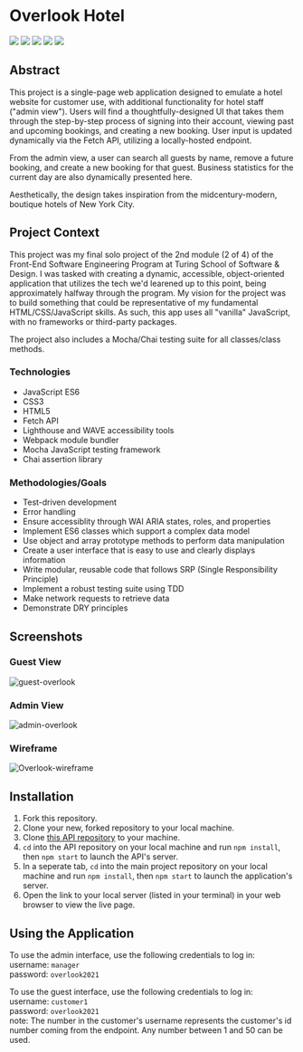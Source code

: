 # Overlook Hotel

<p align="left">
  <img src="https://img.shields.io/badge/JavaScript-F7DF1E?style=for-the-badge&logo=javascript&logoColor=black" />
  <img src="https://img.shields.io/badge/CSS3-1572B6?style=for-the-badge&logo=css3&logoColor=white" />
  <img src="https://img.shields.io/badge/HTML5-E34F26?style=for-the-badge&logo=html5&logoColor=white" />
  <img src="https://img.shields.io/badge/mocha.js-323330?style=for-the-badge&logo=mocha&logoColor=Brown" />
  <img src="https://img.shields.io/badge/chai.js-323330?style=for-the-badge&logo=chai&logoColor=red" />
</p>

## Abstract

This project is a single-page web application designed to emulate a hotel website for customer use, with additional functionality for hotel staff ("admin view"). Users will find a thoughtfully-designed UI that takes them through the step-by-step process of signing into their account, viewing past and upcoming bookings, and creating a new booking. User input is updated dynamically via the Fetch API, utilizing a locally-hosted endpoint. 

From the admin view, a user can search all guests by name, remove a future booking, and create a new booking for that guest. Business statistics for the current day are also dynamically presented here.

Aesthetically, the design takes inspiration from the midcentury-modern, boutique hotels of New York City.

## Project Context

This project was my final solo project of the 2nd module (2 of 4) of the Front-End Software Engineering Program at Turing School of Software & Design. I was tasked with creating a dynamic, accessible, object-oriented application that utilizes the tech we'd learened up to this point, being approximately halfway through the program. My vision for the project was to build something that could be representative of my fundamental HTML/CSS/JavaScript skills. As such, this app uses all "vanilla" JavaScript, with no frameworks or third-party packages.

The project also includes a Mocha/Chai testing suite for all classes/class methods.

### Technologies

- JavaScript ES6
- CSS3
- HTML5
- Fetch API 
- Lighthouse and WAVE accessibility tools 
- Webpack module bundler
- Mocha JavaScript testing framework
- Chai assertion library 

### Methodologies/Goals

- Test-driven development 
- Error handling 
- Ensure accessiblity through WAI ARIA states, roles, and properties 
- Implement ES6 classes which support a complex data model
- Use object and array prototype methods to perform data manipulation
- Create a user interface that is easy to use and clearly displays information
- Write modular, reusable code that follows SRP (Single Responsibility Principle)
- Implement a robust testing suite using TDD
- Make network requests to retrieve data
- Demonstrate DRY principles

## Screenshots

### Guest View
![guest-overlook](https://user-images.githubusercontent.com/108169988/202590796-41440024-d8b5-446a-8900-e28146a13e98.gif)

### Admin View
![admin-overlook](https://user-images.githubusercontent.com/108169988/202590767-2472c90e-8730-43ef-b84e-251b1929ef6d.gif)

### Wireframe
![Overlook-wireframe](https://user-images.githubusercontent.com/108169988/202585214-06d9efcb-b0b0-4e56-820b-ef54e09e3625.png)

## Installation
1. Fork this repository.
2. Clone your new, forked repository to your local machine.
3. Clone [this API repository](https://github.com/turingschool-examples/overlook-api) to your machine.
4. `cd` into the API repository on your local machine and run `npm install`, then `npm start` to launch the API's server.
5. In a seperate tab, `cd` into the main project repository on your local machine and run `npm install`, then `npm start` to launch the application's server.
6. Open the link to your local server (listed in your terminal) in your web browser to view the live page.

## Using the Application

To use the admin interface, use the following credentials to log in:\
username: `manager`\
password: `overlook2021`

To use the guest interface, use the following credentials to log in:\
username: `customer1`\
password: `overlook2021`\
note: The number in the customer's username represents the customer's id number coming from the endpoint. Any number between 1 and 50 can be used.
